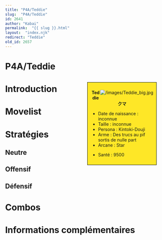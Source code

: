 ```yaml
---
title: "P4A/Teddie"
slug:  "P4A/Teddie"
id: 2641
author: "Kabai"
permalink:  "{{ slug }}.html"
layout:  "index.njk"
redirect: "Teddie"
old_id: 2657
---
```


# P4A/Teddie

<div style="float:right; border: 1px black solid; background-color: #FEE727; width: 40%; margin:15px; padding:10px">
<div style="float:right">

![](/images/Teddie_big.jpg "/images/Teddie_big.jpg")

</div>
<div>
<center>

**Teddie**  
**クマ**  
  

</center>

- Date de naissance : inconnue
- Taille : inconnue
- Persona : Kintoki-Douji
- Arme : Des trucs au pif sortis de nulle part
- Arcane : Star

<!-- -->

- Santé : 9500

</div>
</div>

# Introduction

# Movelist

# Stratégies

## Neutre

## Offensif

## Défensif

# Combos

# Informations complémentaires
